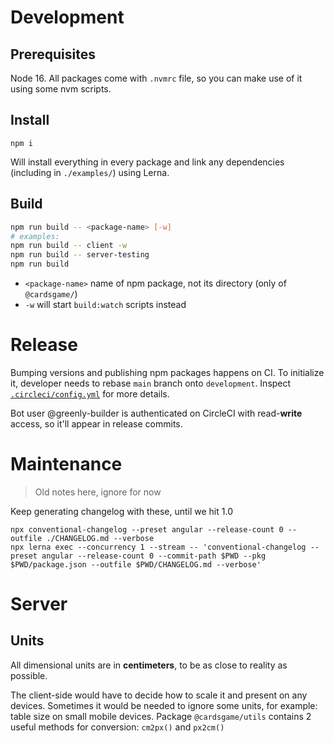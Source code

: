 # Development

## Prerequisites

Node 16. All packages come with `.nvmrc` file, so you can make use of it using some nvm scripts.

## Install

```
npm i
```

Will install everything in every package and link any dependencies (including in `./examples/`) using Lerna.

## Build

```sh
npm run build -- <package-name> [-w]
# examples:
npm run build -- client -w
npm run build -- server-testing
npm run build
```

- `<package-name>` name of npm package, not its directory (only of `@cardsgame/`)
- `-w` will start `build:watch` scripts instead

# Release

Bumping versions and publishing npm packages happens on CI. To initialize it, developer needs to rebase `main` branch onto `development`. Inspect [`.circleci/config.yml`](../.circleci/config.yml) for more details.

Bot user @greenly-builder is authenticated on CircleCI with read-**write** access, so it'll appear in release commits.

# Maintenance

> Old notes here, ignore for now

Keep generating changelog with these, until we hit 1.0

```
npx conventional-changelog --preset angular --release-count 0 --outfile ./CHANGELOG.md --verbose
npx lerna exec --concurrency 1 --stream -- 'conventional-changelog --preset angular --release-count 0 --commit-path $PWD --pkg $PWD/package.json --outfile $PWD/CHANGELOG.md --verbose'
```

# Server

## Units

All dimensional units are in **centimeters**, to be as close to reality as possible.

The client-side would have to decide how to scale it and present on any devices. Sometimes it would be needed to ignore some units, for example: table size on small mobile devices. Package `@cardsgame/utils` contains 2 useful methods for conversion: `cm2px()` and `px2cm()`
